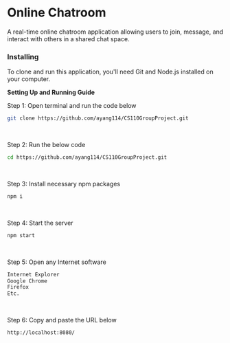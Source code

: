 # Online Chatroom

A real-time online chatroom application allowing users to join, message, and interact with others in a shared chat space.


### Installing

To clone and run this application, you'll need Git and Node.js installed on your computer.

<b>Setting Up and Running Guide</b>

Step 1: Open terminal and run the code below
```bash
git clone https://github.com/ayang114/CS110GroupProject.git
```
<br>

Step 2: Run the below code
```bash
cd https://github.com/ayang114/CS110GroupProject.git
```
<br>

Step 3: Install necessary npm packages
```bash
npm i
```
<br>

Step 4:  Start the server
```bash
npm start
```
<br>

Step 5:  Open any Internet software
```bash
Internet Explorer
Google Chrome
Firefox
Etc.
```
<br>

Step 6: Copy and paste the URL below
```bash
http://localhost:8080/
```
